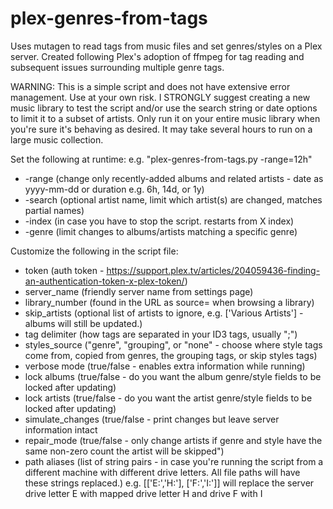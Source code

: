 # plex-genres-from-tags
Uses mutagen to read tags from music files and set genres/styles on a Plex server. Created following Plex's adoption of ffmpeg for tag reading and subsequent issues surrounding multiple genre tags.

WARNING: This is a simple script and does not have extensive error management. Use at your own risk. I STRONGLY suggest creating a new music library to test the script and/or use the search string or date options to limit it to a subset of artists. Only run it on your entire music library when you're sure it's behaving as desired. It may take several hours to run on a large music collection.

Set the following at runtime: e.g. "plex-genres-from-tags.py -range=12h"
- -range (change only recently-added albums and related artists - date as yyyy-mm-dd or duration e.g. 6h, 14d, or 1y)
- -search (optional artist name, limit which artist(s) are changed, matches partial names)
- -index (in case you have to stop the script. restarts from X index)
- -genre (limit changes to albums/artists matching a specific genre)

Customize the following in the script file:
- token (auth token - https://support.plex.tv/articles/204059436-finding-an-authentication-token-x-plex-token/)
- server_name (friendly server name from settings page)
- library_number (found in the URL as source= when browsing a library)
- skip_artists (optional list of artists to ignore, e.g. ['Various Artists'] - albums will still be updated.)
- tag delimiter (how tags are separated in your ID3 tags, usually ";")
- styles_source ("genre", "grouping", or "none" - choose where style tags come from, copied from genres, the grouping tags, or skip styles tags)
- verbose mode (true/false - enables extra information while running)
- lock albums (true/false - do you want the album genre/style fields to be locked after updating)
- lock artists (true/false - do you want the artist genre/style fields to be locked after updating)
- simulate_changes (true/false - print changes but leave server information intact
- repair_mode (true/false - only change artists if genre and style have the same non-zero count the artist will be skipped")
- path aliases (list of string pairs - in case you're running the script from a different machine with different drive letters. All file paths will have these strings replaced.) e.g.  [['E:','H:'], ['F:','I:']] will replace the server drive letter E with mapped drive letter H and drive F with I
